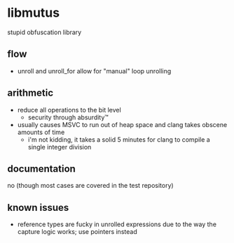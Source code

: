 # libmutus
stupid obfuscation library

## flow
- unroll and unroll_for allow for "manual" loop unrolling

## arithmetic
- reduce all operations to the bit level
    - security through absurdity:tm:
- usually causes MSVC to run out of heap space and clang takes obscene amounts of time
    - i'm not kidding, it takes a solid 5 minutes for clang to compile a single integer division

## documentation
no (though most cases are covered in the test repository)

## known issues
- reference types are fucky in unrolled expressions due to the way the capture logic works; use pointers instead